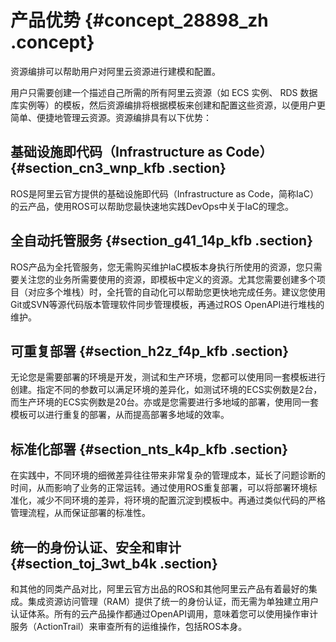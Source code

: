 # 产品优势 {#concept_28898_zh .concept}

资源编排可以帮助用户对阿里云资源进行建模和配置。

用户只需要创建一个描述自己所需的所有阿里云资源（如 ECS 实例、 RDS 数据库实例等）的模板，然后资源编排将根据模板来创建和配置这些资源，以便用户更简单、便捷地管理云资源。资源编排具有以下优势：

## 基础设施即代码（Infrastructure as Code） {#section_cn3_wnp_kfb .section}

ROS是阿里云官方提供的基础设施即代码（Infrastructure as Code，简称IaC）的云产品，使用ROS可以帮助您最快速地实践DevOps中关于IaC的理念。

## 全自动托管服务 {#section_g41_14p_kfb .section}

ROS产品为全托管服务，您无需购买维护IaC模板本身执行所使用的资源，您只需要关注您的业务所需要使用的资源，即模板中定义的资源。尤其您需要创建多个项目（对应多个堆栈）时，全托管的自动化可以帮助您更快地完成任务。建议您使用Git或SVN等源代码版本管理软件同步管理模板，再通过ROS OpenAPI进行堆栈的维护。

## 可重复部署 {#section_h2z_f4p_kfb .section}

无论您是需要部署的环境是开发，测试和生产环境，您都可以使用同一套模板进行创建。指定不同的参数可以满足环境的差异化，如测试环境的ECS实例数是2台，而生产环境的ECS实例数是20台。亦或是您需要进行多地域的部署，使用同一套模板可以进行重复的部署，从而提高部署多地域的效率。

## 标准化部署 {#section_nts_k4p_kfb .section}

在实践中，不同环境的细微差异往往带来非常复杂的管理成本，延长了问题诊断的时间，从而影响了业务的正常运转。通过使用ROS重复部署，可以将部署环境标准化，减少不同环境的差异，将环境的配置沉淀到模板中。再通过类似代码的严格管理流程，从而保证部署的标准性。

## 统一的身份认证、安全和审计 {#section_toj_3wt_b4k .section}

和其他的同类产品对比，阿里云官方出品的ROS和其他阿里云产品有着最好的集成。集成资源访问管理（RAM）提供了统一的身份认证，而无需为单独建立用户认证体系。所有的云产品操作都通过OpenAPI调用，意味着您可以使用操作审计服务（ActionTrail）来审查所有的运维操作，包括ROS本身。

